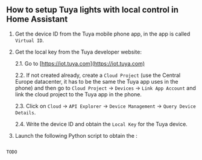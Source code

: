 How to setup Tuya lights with local control in Home Assistant
-------------------------------------------------------------

1. Get the device ID from the Tuya mobile phone app, in the app is called `Virtual ID`.
   
2. Get the local key from the Tuya developer website:

   2.1. Go to [https://iot.tuya.com](https://iot.tuya.com)
   
   2.2. If not created already, create a `Cloud Project` (use the Central Europe datacenter, it has to be the same the Tuya app uses in the phone)
      and then go to `Cloud Project` -> `Devices` -> `Link App Account` and link the cloud project to the Tuya app in the phone. 
   
   2.3. Click on `Cloud` -> `API Explorer` -> `Device Management` -> `Query Device Details`.
   
   2.4. Write the device ID and obtain the `Local Key` for the Tuya device.

3. Launch the following Python script to obtain the :
   
```python

TODO

```

